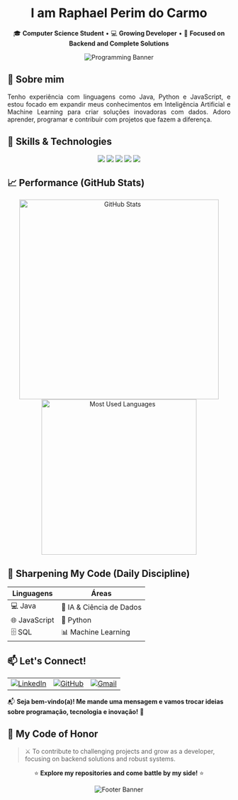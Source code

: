 <h1 align="center"> I am Raphael Perim do Carmo </h1>

<p align="center">
  🎓 <strong>Computer Science Student</strong> • 💻 <strong>Growing Developer</strong> • 🚀 <strong>Focused on Backend and Complete Solutions</strong>
</p>

<p align="center">
  <img src="https://capsule-render.vercel.app/api?type=waving&color=0:6a0dad,100:000000&height=120&section=header&text=Programming%20&fontColor=FFFFFF&fontSize=40&fontAlignY=35" alt="Programming Banner"/>
</p>

## 👋 Sobre mim

<p align="justify">
Tenho experiência com linguagens como Java, Python e JavaScript, e estou focado em expandir meus conhecimentos em Inteligência Artificial e Machine Learning para criar soluções inovadoras com dados.
Adoro aprender, programar e contribuir com projetos que fazem a diferença. </p>

## 🐉 Skills & Technologies
<p align="center">
  <img src="https://img.shields.io/badge/Java-ED8B00?style=for-the-badge&logo=java&logoColor=white" />
  <img src="https://img.shields.io/badge/JavaScript-F7DF1E?style=for-the-badge&logo=javascript&logoColor=black" />
  <img src="https://img.shields.io/badge/Python-3776AB?style=for-the-badge&logo=python&logoColor=white" />
  <img src="https://img.shields.io/badge/Machine_Learning-FF6F61?style=for-the-badge&logo=appveyor" />
  <img src="https://img.shields.io/badge/SQL-4479A1?style=for-the-badge&logo=mysql&logoColor=white" />
</p>

## 📈 Performance (GitHub Stats)
<p align="center">
  <img src="https://github-readme-stats.vercel.app/api?username=RaphaelPCarmo&show_icons=true&theme=dark&locale=en&title_color=6a0dad&icon_color=6a0dad&text_color=FFFFFF&bg_color=000000" width="450" alt="GitHub Stats"/>
  <img src="https://github-readme-stats.vercel.app/api/top-langs/?username=RaphaelPCarmo&layout=compact&langs_count=7&theme=dark&title_color=6a0dad&text_color=FFFFFF&bg_color=000000" width="350" alt="Most Used Languages"/>
</p>

## 🌱 Sharpening My Code (Daily Discipline)
| Linguagens      | Áreas                |
|-----------------|----------------------|
| 💻 Java         | 🧠 IA & Ciência de Dados |
| 🌐 JavaScript   | 🐍 Python             |
| 🗄️ SQL          | 📊 Machine Learning   |

## 📫 Let's Connect!

<table align="center">
  <tr>
    <td align="center">
      <a href="https://www.linkedin.com/in/raphael-perim-do-carmo-512166315">
        <img src="https://img.shields.io/badge/LinkedIn-0077B5?style=for-the-badge&logo=linkedin&logoColor=white" alt="LinkedIn"/>
      </a>
    </td>
    <td align="center">
      <a href="https://github.com/RaphaelPCarmo">
        <img src="https://img.shields.io/badge/GitHub-181717?style=for-the-badge&logo=github&logoColor=white" alt="GitHub"/>
      </a>
    </td>
    <td align="center">
      <a href="mailto:raphael.perim123@gmail.com">
        <img src="https://img.shields.io/badge/Gmail-D14836?style=for-the-badge&logo=gmail&logoColor=white" alt="Gmail"/>
      </a>
    </td>
  </tr>
</table>

📬 **Seja bem-vindo(a)! Me mande uma mensagem e vamos trocar ideias sobre programação, tecnologia e inovação!** 🚀

## 🎯 My Code of Honor
> ⚔️ To contribute to challenging projects and grow as a developer, focusing on backend solutions and robust systems.

<p align="center">
  ⭐ <strong>Explore my repositories and come battle by my side!</strong> ⭐
</p>

<p align="center">
  <img src="https://capsule-render.vercel.app/api?type=waving&color=0:000000,100:6a0dad&height=120&section=footer&text=%20%20End%20of%20Scroll&fontColor=FFFFFF&fontSize=30" alt="Footer Banner"/>
</p>
